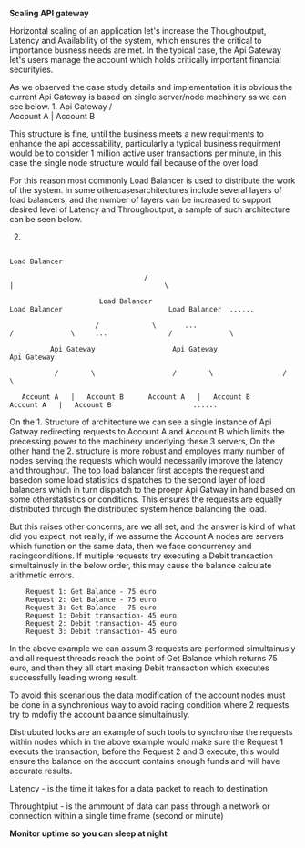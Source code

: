 **Scaling API gateway**

Horizontal scaling of an application let's increase the Thoughoutput, Latency and Availability of the system, which ensures the critical to importance busness needs are met. In the typical case, the Api Gateway let's users manage the account which holds critically important financial securityies. 


As we observed the case study details and implementation it is obvious the current Api Gateway is based on single server/node machinery as we can see below. 
1. 
           Api Gateway
            /        \
    Account A   |   Account B


This structure is fine, until the business meets a new requirments to enhance the api accessability, particularly a typical business requirment would be to consider 1 million active user transactions per minute, in this case the single node structure would fail because of the over load.

For this reason most commonly Load Balancer is used to distribute the work of the system. In some othercasesarchitectures include several layers of load balancers, and the number of layers can be increased to support desired level of Latency and Throughoutput, a sample of such architecture can be seen below.

2. 
                                       
                                                                         Load Balancer
                                                          
                                     /                                          |                                     \
                                                           
                          Load Balancer                                    Load Balancer                          Load Balancer  ......
                          
                         /             \       ...                        /              \     ...               /              \
                          
              Api Gateway                   Api Gateway                 Api Gateway
              
               /        \                   /        \                 /           \
               
       Account A   |   Account B      Account A   |   Account B     Account A   |   Account B                    ......
    
    
On the 1. Structure of architecture we can see a single instance of Api Gatway redirecting requests to Account A and Account B which limits the precessing power to the machinery underlying these 3 servers, On the other hand the 2. structure is more robust and employes many number of nodes serving the requests which would necessarily improve the latency and throughput. The top load balancer first accepts the request and basedon some load statistics dispatches to the second layer of load balancers which in turn dispatch to the proepr Api Gatway in hand based on some otherstatistics or conditions. This ensures the requests are equally distributed through the distributed system hence balancing the load.
    
But this raises other concerns, are we all set, and the answer is kind of what did you expect, not really, if we assume the Account A nodes are servers which function on the same data, then we face concurrency and racingconditions. If multiple requests try executing a Debit transaction simultainusly in the below order, this may cause the balance calculate arithmetic errors.

        Request 1: Get Balance - 75 euro
        Request 2: Get Balance - 75 euro
        Request 3: Get Balance - 75 euro
        Request 1: Debit transaction- 45 euro
        Request 2: Debit transaction- 45 euro
        Request 3: Debit transaction- 45 euro
        
In the above example we can assum 3 requests are performed simultainusly and all request threads reach the point of Get Balance which returns 75 euro, and then they all start making Debit transaction which executes successfully leading wrong result.


To avoid this scenarious the data modification of the account nodes must be done in a synchronious way to avoid racing condition where 2 requests try to mdofiy the account balance simultainusly. 

Distrubuted locks are an example of such tools to synchronise the requests within nodes which in the above example would make sure the Request 1 executs the transaction, before the Request 2 and 3 execute, this would ensure the balance on the account contains enough funds and will have accurate results. 
        
        
Latency - is the time it takes for a data packet to reach to destination

Throughtpiut - is the ammount of data can pass through a network or connection within a single time frame (second or minute)



      





**Monitor uptime so you can sleep at night**
